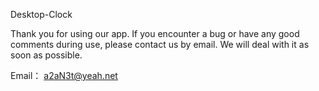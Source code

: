 Desktop-Clock

Thank you for using our app. If you encounter a bug or have any good comments during use, please contact us by email. We will deal with it as soon as possible.

Email： a2aN3t@yeah.net
